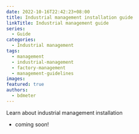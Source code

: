 ```yaml
---
date: 2022-10-16T22:42:23+08:00
title: Industrial management installation guide 
linkTitle: Industrial management guide
series:
  - Guide
categories:
  - Industrial management
tags:
  - management
  - industrial-management
  - factory-management
  - management-guidelines
images:
featured: true
authors:
  - bdmeter
---
```


Learn about industrial management installation 

- coming soon!